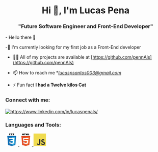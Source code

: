 <h1 align="center">Hi 👋, I'm Lucas Pena</h1>
<h3 align="center">"Future Software Engineer and Front-End Developer"</h3>
- Hello there 👋

-🔭 I'm currently looking for my first job as a Front-End developer

- 👨‍💻 All of my projects are available at [https://github.com/pennAls](https://github.com/pennAls)

- 📫 How to reach me **lucaspsantos003@gmail.com*

- ⚡ Fun fact **I had a Twelve kilos Cat**

<h3 align="left">Connect with me:</h3>
<p align="left">
<a href="https://linkedin.com/in/https://www.linkedin.com/in/lucaspenals/" target="blank"><img align="center" src="https://raw.githubusercontent.com/rahuldkjain/github-profile-readme-generator/master/src/images/icons/Social/linked-in-alt.svg" alt="https://www.linkedin.com/in/lucaspenals/" height="30" width="40" /></a>
</p>

<h3 align="left">Languages and Tools:</h3>
<p align="left"> <a href="https://www.w3schools.com/css/" target="_blank" rel="noreferrer"> <img src="https://raw.githubusercontent.com/devicons/devicon/master/icons/css3/css3-original-wordmark.svg" alt="css3" width="40" height="40"/> </a> <a href="https://www.w3.org/html/" target="_blank" rel="noreferrer"> <img src="https://raw.githubusercontent.com/devicons/devicon/master/icons/html5/html5-original-wordmark.svg" alt="html5" width="40" height="40"/> </a> <a href="https://developer.mozilla.org/en-US/docs/Web/JavaScript" target="_blank" rel="noreferrer"> <img src="https://raw.githubusercontent.com/devicons/devicon/master/icons/javascript/javascript-original.svg" alt="javascript" width="40" height="40"/> </a> </p>

